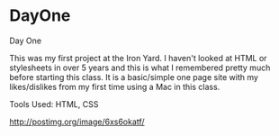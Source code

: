DayOne
======

Day One

This was my first project at the Iron Yard.  I haven't looked at HTML or stylesheets in over 5 years and this is what I remembered pretty much before starting this class.  It is a basic/simple one page site with my likes/dislikes from my first time using a Mac in this class.

Tools Used:
HTML, CSS

http://postimg.org/image/6xs6okatf/
